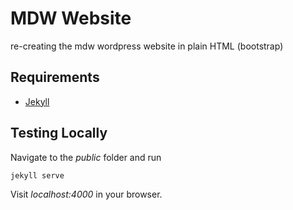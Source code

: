 # MDW Website

re-creating the mdw wordpress website in plain HTML (bootstrap)

## Requirements
* [Jekyll](https://docs.github.com/en/pages/setting-up-a-github-pages-site-with-jekyll/testing-your-github-pages-site-locally-with-jekyll)

## Testing Locally
Navigate to the *public* folder and run
```
jekyll serve
```
Visit *localhost:4000* in your browser.
